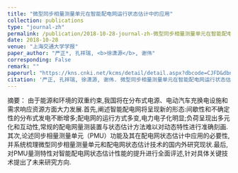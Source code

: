 ```yaml
---
title: "微型同步相量测量单元在智能配电网运行状态估计中的应用"
collection: publications
type: "journal-zh"
permalink: /publication/2018-10-28-journal-zh-微型同步相量测量单元在智能配电网运行状态估计中的应用
date: 2018-10-28
venue: "上海交通大学学报"
paper_author: "严正*, 孔祥瑞, <b>徐潇源</b>, 谢伟"
corresponding: False
remark: ""
paperurl: "https://kns.cnki.net/kcms/detail/detail.aspx?dbcode=CJFD&dbname=CJFDLAST2018&filename=SHJT201810008&uniplatform=NZKPT&v=C6ohogkXjtbe1JgipiQCj4qS_cia-H1uXwNPRD2WwSvuxp0T-sdHfFs21c1ig-we"
citation: '严正, 孔祥瑞, 徐潇源, 谢伟. 微型同步相量测量单元在智能配电网运行状态估计中的应用[J]. 上海交通大学学报, 2018, 52(10): 1195-1205.'
---
```


摘要：
由于能源和环境的双重约束,我国将在分布式电源、电动汽车充换电设施和需求响应资源方面大力发展.首先,阐述智能配电网将呈现新的形态:间歇性和不确定性的分布式发电不断增多;配电网的运行方式多变,电力电子化明显;负荷呈现出多元化和互动性,常规的配电网量测装置与状态估计方法难以对动态特性进行准确刻画.其次,论述同步相量测量单元（PMU）功能及其在配电网状态估计中应用的必要性,并系统梳理微型同步相量测量单元和配电网状态估计技术的国内外研究现状.最后,对PMU量测特性对智能配电网状态估计性能的提升进行全面评述,针对具体关键技术提出了未来研究方向. 